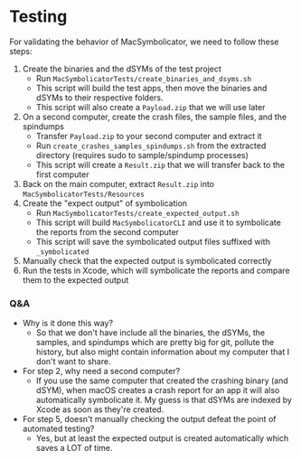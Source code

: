 # Testing

For validating the behavior of MacSymbolicator, we need to follow these steps:

1. Create the binaries and the dSYMs of the test project
	- Run `MacSymbolicatorTests/create_binaries_and_dsyms.sh`
	- This script will build the test apps, then move the binaries and dSYMs to their respective folders.
	- This script will also create a `Payload.zip` that we will use later
2. On a second computer, create the crash files, the sample files, and the spindumps
	- Transfer `Payload.zip` to your second computer and extract it
	- Run `create_crashes_samples_spindumps.sh` from the extracted directory (requires sudo to sample/spindump processes)
	- This script will create a `Result.zip` that we will transfer back to the first computer
3. Back on the main computer, extract `Result.zip` into `MacSymbolicatorTests/Resources`
4. Create the "expect output" of symbolication
	- Run `MacSymbolicatorTests/create_expected_output.sh`
	- This script will build `MacSymbolicatorCLI` and use it to symbolicate the reports from the second computer
	- This script will save the symbolicated output files suffixed with `_symbolicated`
5. Manually check that the expected output is symbolicated correctly
6. Run the tests in Xcode, which will symbolicate the reports and compare them to the expected output


### Q&A

- Why is it done this way?
	- So that we don't have include all the binaries, the dSYMs, the samples, and spindumps which are pretty big for git, pollute the history, but also might contain information about my computer that I don't want to share.
- For step 2, why need a second computer?
	- If you use the same computer that created the crashing binary (and dSYM), when macOS creates a crash report for an app it will also automatically symbolicate it. My guess is that dSYMs are indexed by Xcode as soon as they're created.
- For step 5, doesn't manually checking the output defeat the point of automated testing?
	- Yes, but at least the expected output is created automatically which saves a LOT of time.
